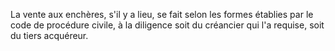 La vente aux enchères, s'il y a lieu, se fait selon les formes établies par le code de procédure civile, à la diligence soit du créancier qui l'a requise, soit du tiers acquéreur.


